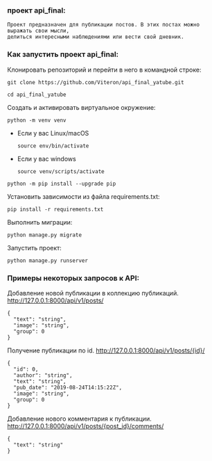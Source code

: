 ### проект api_final:
```
Проект предназначен для публикации постов. В этих постах можно выражать свои мысли,
делиться интересными наблюдениями или вести свой дневник. 

```
### Как запустить проект api_final:

Клонировать репозиторий и перейти в него в командной строке:

```
git clone https://github.com/Viteron/api_final_yatube.git
```

```
cd api_final_yatube
```

Cоздать и активировать виртуальное окружение:

```
python -m venv venv
```

* Если у вас Linux/macOS

    ```
    source env/bin/activate
    ```

* Если у вас windows

    ```
    source venv/scripts/activate
    ```

```
python -m pip install --upgrade pip
```

Установить зависимости из файла requirements.txt:

```
pip install -r requirements.txt
```

Выполнить миграции:

```
python manage.py migrate
```

Запустить проект:

```
python manage.py runserver
```


### Примеры некоторых запросов к API:
Добавление новой публикации в коллекцию публикаций. 
http://127.0.0.1:8000/api/v1/posts/

```
{
  "text": "string",
  "image": "string",
  "group": 0
}
```

Получение публикации по id.
http://127.0.0.1:8000/api/v1/posts/{id}/

```
{
  "id": 0,
  "author": "string",
  "text": "string",
  "pub_date": "2019-08-24T14:15:22Z",
  "image": "string",
  "group": 0
}
```

Добавление нового комментария к публикации.
http://127.0.0.1:8000/api/v1/posts/{post_id}/comments/

```
{
  "text": "string"
}
```